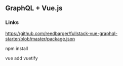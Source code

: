 ## GraphQL + Vue.js

### Links

https://github.com/reedbarger/fullstack-vue-graphql-starter/blob/master/package.json

npm install

vue add vuetify

